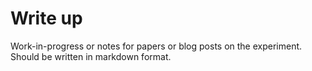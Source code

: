 # Write up

Work-in-progress or notes for papers or blog posts on the experiment. Should be written in markdown format.